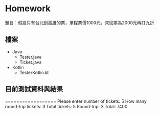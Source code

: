 # Homework

題目：假設只有台北到高雄的票，單程票價1000元，來回票為2000元再打九折

## 檔案
- Java
  - Tester.java
  - Ticket.java
- Kotlin
  - TesterKotlin.kt

## 目前測試資料與結果
==================
Please enter number of tickets: 5
How many round-trip tickets: 3
Total tickets: 5
Round-trip: 3
Total: 7400

